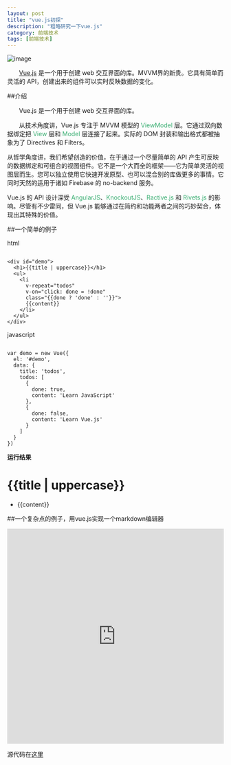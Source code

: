 ```yaml
---
layout: post
title: "vue.js初探"
description: "粗略研究一下vue.js"
category: 前端技术
tags: [前端技术]
---
```

<script src="http://sandbox.runjs.cn/uploads/rs/156/dz83mhq5/vue.min.js"></script>
<script async type="text/javascript" src="//cdn.carbonads.com/carbon.js?zoneid=1673&serve=C6AILKT&placement=vuejs" id="_carbonads_js"></script>

![image](http://cn.vuejs.org/images/logo.png)

&#160; &#160; &#160; &#160;[Vue.js](http://vuejs.org/) 是一个用于创建 web 交互界面的库。MVVM界的新贵。它具有简单而灵活的 API，创建出来的组件可以实时反映数据的变化。

<!-- more -->

##介绍

&#160; &#160; &#160; &#160;Vue.js 是一个用于创建 web 交互界面的库。

&#160; &#160; &#160; &#160;从技术角度讲，Vue.js 专注于 MVVM 模型的 <font color="#37ad70">ViewModel</font> 层。它通过双向数据绑定把 <font color="#37ad70">View</font>  层和 <font color="#37ad70">Model</font> 层连接了起来。实际的 DOM 封装和输出格式都被抽象为了 Directives 和 Filters。

从哲学角度讲，我们希望创造的价值，在于通过一个尽量简单的 API 产生可反映的数据绑定和可组合的视图组件。它不是一个大而全的框架——它为简单灵活的视图层而生。您可以独立使用它快速开发原型、也可以混合别的库做更多的事情。它同时天然的适用于诸如 Firebase 的 no-backend 服务。

Vue.js 的 API 设计深受 <font color="#37ad70">AngularJS</font>、<font color="#37ad70">KnockoutJS</font>、<font color="#37ad70">Ractive.js</font> 和 <font color="#37ad70">Rivets.js</font> 的影响。尽管有不少雷同，但 Vue.js 能够通过在简约和功能两者之间的巧妙契合，体现出其特殊的价值。


##一个简单的例子

html
<pre><code>
&ltdiv id="demo">
  &lth1>{{title | uppercase}}&lt/h1>
  &ltul>
    &ltli
      v-repeat="todos"
      v-on="click: done = !done"
      class="{{done ? 'done' : ''}}">
      {{content}}
    &lt/li>
  &lt/ul>
&lt/div>
</code></pre>

javascript
<pre><code>
var demo = new Vue({
  el: '#demo',
  data: {
    title: 'todos',
    todos: [
      {
        done: true,
        content: 'Learn JavaScript'
      },
      {
        done: false,
        content: 'Learn Vue.js'
      }
    ]
  }
})
</code></pre>




<p><strong>运行结果</strong></p>
<p><div id="demo"><h1>&#123;&#123;title | uppercase&#125;&#125;</h1><ul><li v-repeat="todos" v-on="click: done = !done" class="&#123;&#123;done ? 'done' : ''&#125;&#125;">&#123;&#123;content&#125;&#125;</li></ul></div></p>
<script>
var demo = new Vue({
  el: '#demo',
  data: {
    title: 'todos',
    todos: [
      {
        done: true,
        content: 'Learn JavaScript'
      },
      {
        done: false,
        content: 'Learn Vue.js'
      }
    ]
  }
})
</script>

##一个复杂点的例子，用vue.js实现一个markdown编辑器


<iframe width="100%" height="500" src="http://sandbox.runjs.cn/show/9uynlslf" allowfullscreen="allowfullscreen" frameborder="0"></iframe>


源代码在[这里](http://runjs.cn/code/9uynlslf)